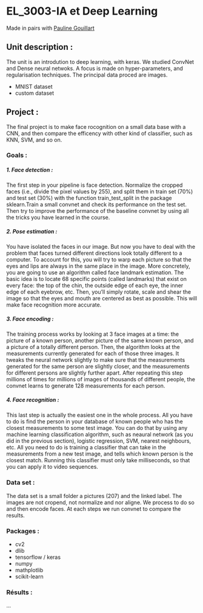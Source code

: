 # EL_3003-IA et Deep Learning 

Made in pairs with [Pauline Gouillart](https://github.com/pauline-gllrt)


## Unit description : 
The unit is an introdution to deep learning, with keras. We studied ConvNet and Dense neural netwoks. 
A focus is made on hyper-parameters, and regularisation techniques. The principal data proced are images. 
- MNIST dataset
- custom dataset

## Project : 
The final project is to make face rocognition on a small data base with a CNN, and then compare the efficency with other kind of classifier, such as KNN, SVM, and so on. 

### Goals : 
##### 1. Face detection : 
The first step in your pipeline is face detection. Normalize the cropped faces (i.e., divide the pixel values by 255), and split them in train set (70%) and test set (30%) with the function train_test_split in the package sklearn.Train a small convnet and check its performance on the test set. Then try to improve the performance of the baseline convnet by using all the tricks you have learned in the course.

##### 2. Pose estimation : 
You have isolated the faces in our image. But now you have to deal with the problem that faces turned different directions look totally different to a computer. To account for this, you will try to warp each picture so that the eyes and lips are always in the same place in the image. More concretely, you are going to use an algorithm called face landmark estimation. The basic idea is to locate 68 specific points (called landmarks) that exist on every face:  the top of the chin, the outside edge of each eye, the inner edge of each eyebrow, etc. Then, you’ll simply rotate, scale and shear the image so that the eyes and mouth are centered as best as possible. This will make face recognition more accurate.

##### 3. Face encoding : 
The training process works by looking at 3 face images at a time: the picture of a known person, another picture of the same known person, and a picture of a totally different person. Then, the algorithm looks at the measurements currently generated for each of those three images. It tweaks the neural network slightly to make sure that the measurements generated for the same person are slightly closer, and the measurements for different persons are slightly further apart. After repeating this step millions of times for millions of images of thousands of different people, the convnet learns to generate 128 measurements for each person.


##### 4. Face recognition : 
This last step is actually the easiest one in the whole process. All you have to do is find the person in your database of known people who has the closest measurements to some test image. You can do that by using any machine learning classification algorithm, such as neaural network (as you did in the previous section), logistic regression, SVM, nearest neighbours, etc. All you need to do is training a classifier that can take in the measurements from a new test image, and tells which known person is the closest match. Running this classifier must only take milliseconds, so that you can apply it to video sequences.


### Data set :
The data set is a small folder a pictures (207) and the linked label. The images are not cropend, not normalize and nor aligne. 
We process to do so and then encode faces. At each steps we run convnet to compare the results. 

### Packages :
- cv2 
- dlib
- tensorflow / keras
- numpy 
- mathplotlib
- scikit-learn

### Résults : 
...
